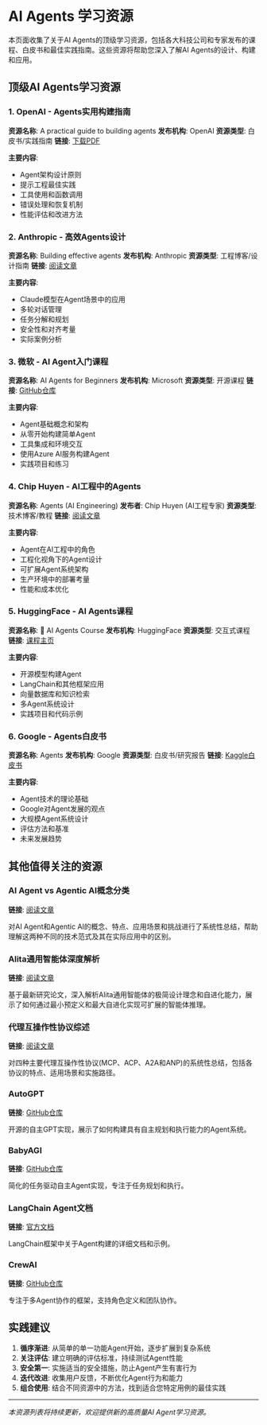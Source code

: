 # AI Agents 学习资源

本页面收集了关于AI Agents的顶级学习资源，包括各大科技公司和专家发布的课程、白皮书和最佳实践指南。这些资源将帮助您深入了解AI Agents的设计、构建和应用。

## 顶级AI Agents学习资源

### 1. OpenAI - Agents实用构建指南

**资源名称**: A practical guide to building agents
**发布机构**: OpenAI
**资源类型**: 白皮书/实践指南
**链接**: [下载PDF](https://cdn.openai.com/business-guides-and-resources/a-practical-guide-to-building-agents.pdf)

**主要内容**:
- Agent架构设计原则
- 提示工程最佳实践
- 工具使用和函数调用
- 错误处理和恢复机制
- 性能评估和改进方法

### 2. Anthropic - 高效Agents设计

**资源名称**: Building effective agents
**发布机构**: Anthropic
**资源类型**: 工程博客/设计指南
**链接**: [阅读文章](https://www.anthropic.com/engineering/building-effective-agents)

**主要内容**:
- Claude模型在Agent场景中的应用
- 多轮对话管理
- 任务分解和规划
- 安全性和对齐考量
- 实际案例分析

### 3. 微软 - AI Agent入门课程

**资源名称**: AI Agents for Beginners
**发布机构**: Microsoft
**资源类型**: 开源课程
**链接**: [GitHub仓库](https://github.com/microsoft/ai-agents-for-beginners)

**主要内容**:
- Agent基础概念和架构
- 从零开始构建简单Agent
- 工具集成和环境交互
- 使用Azure AI服务构建Agent
- 实践项目和练习

### 4. Chip Huyen - AI工程中的Agents

**资源名称**: Agents (AI Engineering)
**发布者**: Chip Huyen (AI工程专家)
**资源类型**: 技术博客/教程
**链接**: [阅读文章](https://huyenchip.com/2025/01/07/agents.html)

**主要内容**:
- Agent在AI工程中的角色
- 工程化视角下的Agent设计
- 可扩展Agent系统架构
- 生产环境中的部署考量
- 性能和成本优化

### 5. HuggingFace - AI Agents课程

**资源名称**: 🤗 AI Agents Course
**发布机构**: HuggingFace
**资源类型**: 交互式课程
**链接**: [课程主页](https://huggingface.co/learn/agents-course/en/unit0/introduction)

**主要内容**:
- 开源模型构建Agent
- LangChain和其他框架应用
- 向量数据库和知识检索
- 多Agent系统设计
- 实践项目和代码示例

### 6. Google - Agents白皮书

**资源名称**: Agents
**发布机构**: Google
**资源类型**: 白皮书/研究报告
**链接**: [Kaggle白皮书](https://www.kaggle.com/whitepaper-agents)

**主要内容**:
- Agent技术的理论基础
- Google对Agent发展的观点
- 大规模Agent系统设计
- 评估方法和基准
- 未来发展趋势

## 其他值得关注的资源

### AI Agent vs Agentic AI概念分类

**链接**: [阅读文章](./ai-agent-vs-agentic-ai)

对AI Agent和Agentic AI的概念、特点、应用场景和挑战进行了系统性总结，帮助理解这两种不同的技术范式及其在实际应用中的区别。

### Alita通用智能体深度解析

**链接**: [阅读文章](./alita-generalist-agent)

基于最新研究论文，深入解析Alita通用智能体的极简设计理念和自进化能力，展示了如何通过最小预定义和最大自进化实现可扩展的智能体推理。

### 代理互操作性协议综述

**链接**: [阅读文章](/tools/agent-interoperability-protocols)

对四种主要代理互操作性协议(MCP、ACP、A2A和ANP)的系统性总结，包括各协议的特点、适用场景和实施路径。

### AutoGPT

**链接**: [GitHub仓库](https://github.com/Significant-Gravitas/AutoGPT)

开源的自主GPT实现，展示了如何构建具有自主规划和执行能力的Agent系统。

### BabyAGI

**链接**: [GitHub仓库](https://github.com/yoheinakajima/babyagi)

简化的任务驱动自主Agent实现，专注于任务规划和执行。

### LangChain Agent文档

**链接**: [官方文档](https://python.langchain.com/docs/modules/agents/)

LangChain框架中关于Agent构建的详细文档和示例。

### CrewAI

**链接**: [GitHub仓库](https://github.com/joaomdmoura/crewAI)

专注于多Agent协作的框架，支持角色定义和团队协作。

## 实践建议

1. **循序渐进**: 从简单的单一功能Agent开始，逐步扩展到复杂系统
2. **关注评估**: 建立明确的评估标准，持续测试Agent性能
3. **安全第一**: 实施适当的安全措施，防止Agent产生有害行为
4. **迭代改进**: 收集用户反馈，不断优化Agent行为和能力
5. **组合使用**: 结合不同资源中的方法，找到适合您特定用例的最佳实践

---

*本资源列表将持续更新，欢迎提供新的高质量AI Agent学习资源。*
